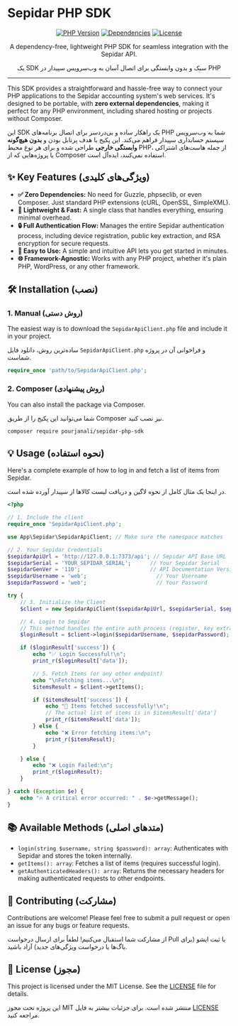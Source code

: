 # Sepidar PHP SDK

<p align="center">
  <a href="#"><img src="https://img.shields.io/badge/PHP-8.0%2B-blue.svg" alt="PHP Version"></a>
  <a href="#"><img src="https://img.shields.io/badge/Dependencies-Zero-brightgreen.svg" alt="Dependencies"></a>
  <a href="#"><img src="https://img.shields.io/badge/License-MIT-darkgreen.svg" alt="License"></a>
</p>

<p align="center">
 A dependency-free, lightweight PHP SDK for seamless integration with the Sepidar API.
</p>
<p align="center">
یک SDK سبک و بدون وابستگی برای اتصال آسان به وب‌سرویس سپیدار در PHP
</p>

---

This SDK provides a straightforward and hassle-free way to connect your PHP applications to the Sepidar accounting system's web services. It's designed to be portable, with **zero external dependencies**, making it perfect for any PHP environment, including shared hosting or projects without Composer.

این SDK یک راهکار ساده و بی‌دردسر برای اتصال برنامه‌های PHP شما به وب‌سرویس سیستم حسابداری سپیدار فراهم می‌کند. این پکیج با هدف پرتابل بودن و **بدون هیچ‌گونه وابستگی خارجی** طراحی شده و برای هر نوع محیط PHP، از جمله هاست‌های اشتراکی یا پروژه‌هایی که از Composer استفاده نمی‌کنند، ایده‌آل است.

## ✨ Key Features (ویژگی‌های کلیدی)

* **✅ Zero Dependencies:** No need for Guzzle, phpseclib, or even Composer. Just standard PHP extensions (cURL, OpenSSL, SimpleXML).
* **🚀 Lightweight & Fast:** A single class that handles everything, ensuring minimal overhead.
* **🔒 Full Authentication Flow:** Manages the entire Sepidar authentication process, including device registration, public key extraction, and RSA encryption for secure requests.
* **🔧 Easy to Use:** A simple and intuitive API lets you get started in minutes.
* **🌐 Framework-Agnostic:** Works with any PHP project, whether it's plain PHP, WordPress, or any other framework.

## 🛠️ Installation (نصب)

### 1. Manual (روش دستی)
The easiest way is to download the `SepidarApiClient.php` file and include it in your project.

ساده‌ترین روش، دانلود فایل `SepidarApiClient.php` و فراخوانی آن در پروژه شماست.

```php
require_once 'path/to/SepidarApiClient.php';
```

### 2. Composer (روش پیشنهادی)
You can also install the package via Composer.

شما می‌توانید این پکیج را از طریق Composer نیز نصب کنید.
```bash
composer require pourjanali/sepidar-php-sdk
```

## 💡 Usage (نحوه استفاده)

Here's a complete example of how to log in and fetch a list of items from Sepidar.

در اینجا یک مثال کامل از نحوه لاگین و دریافت لیست کالاها از سپیدار آورده شده است.

```php
<?php

// 1. Include the client
require_once 'SepidarApiClient.php';

use App\Sepidar\SepidarApiClient; // Make sure the namespace matches

// 2. Your Sepidar Credentials
$sepidarApiUrl = 'http://127.0.0.1:7373/api'; // Sepidar API Base URL
$sepidarSerial = 'YOUR_SEPIDAR_SERIAL';      // Your Sepidar Serial
$sepidarGenVer = '110';                      // API Documentation Version
$sepidarUsername = 'web';                      // Your Username
$sepidarPassword = 'web';                      // Your Password

try {
    // 3. Initialize the Client
    $client = new SepidarApiClient($sepidarApiUrl, $sepidarSerial, $sepidarGenVer);

    // 4. Login to Sepidar
    // This method handles the entire auth process (register, key extraction) automatically
    $loginResult = $client->login($sepidarUsername, $sepidarPassword);

    if ($loginResult['success']) {
        echo "✅ Login Successful!\n";
        print_r($loginResult['data']);

        // 5. Fetch Items (or any other endpoint)
        echo "\nFetching items...\n";
        $itemsResult = $client->getItems();

        if ($itemsResult['success']) {
            echo "🎉 Items fetched successfully!\n";
            // The actual list of items is in $itemsResult['data']
            print_r($itemsResult['data']);
        } else {
            echo "❌ Error fetching items:\n";
            print_r($itemsResult);
        }

    } else {
        echo "❌ Login Failed:\n";
        print_r($loginResult);
    }

} catch (Exception $e) {
    echo "🔥 A critical error occurred: " . $e->getMessage();
}

```

## 📚 Available Methods (متدهای اصلی)

- `login(string $username, string $password): array`: Authenticates with Sepidar and stores the token internally.
- `getItems(): array`: Fetches a list of items (requires successful login).
- `getAuthenticatedHeaders(): array`: Returns the necessary headers for making authenticated requests to other endpoints.

## 🤝 Contributing (مشارکت)

Contributions are welcome! Please feel free to submit a pull request or open an issue for any bugs or feature requests.

از مشارکت شما استقبال می‌کنیم! لطفاً برای ارسال درخواست Pull یا ثبت ایشو (برای باگ‌ها یا درخواست ویژگی‌های جدید) آزاد باشید.

## 📄 License (مجوز)

This project is licensed under the MIT License. See the [LICENSE](LICENSE) file for details.

این پروژه تحت مجوز MIT منتشر شده است. برای جزئیات بیشتر به فایل [LICENSE](LICENSE) مراجعه کنید.
